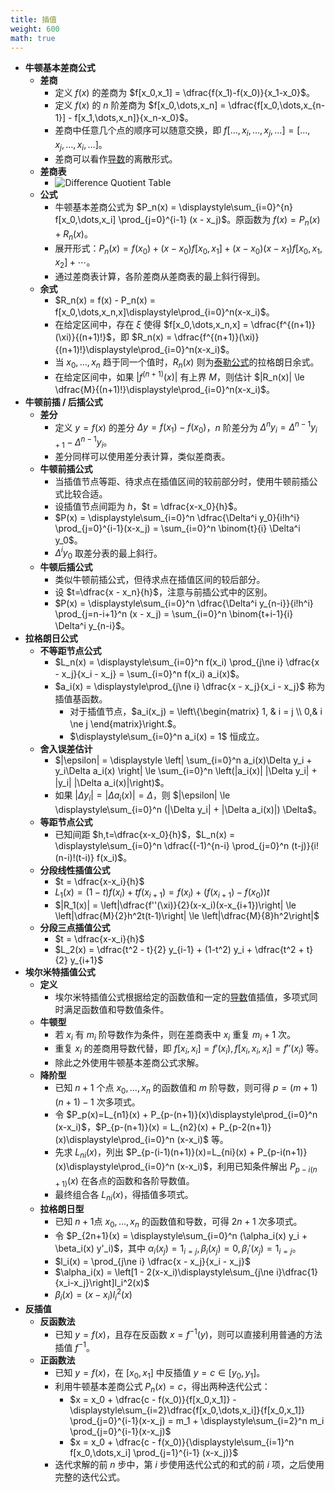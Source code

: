 ```yaml
---
title: 插值
weight: 600
math: true
---
```


- **牛顿基本差商公式**
    - **差商**
        - 定义 $f(x)$ 的差商为 $f[x_0,x_1] = \dfrac{f(x_1)-f(x_0)}{x_1-x_0}$。
        - 定义 $f(x)$ 的 $n$ 阶差商为 $f[x_0,\dots,x_n] = \dfrac{f[x_0,\dots,x_{n-1}] - f[x_1,\dots,x_n]}{x_n-x_0}$。
        - 差商中任意几个点的顺序可以随意交换，即 $f[\dots,x_i,\dots,x_j,\dots] = [\dots,x_j,\dots,x_i,\dots]$。
        - 差商可以看作[导数](/docs/mathematics/calculus/derivative)的离散形式。
    - **差商表**
        - ![Difference Quotient Table](/images/by-name/interpolation/difference-quotient-table.png)
    - **公式**
        - 牛顿基本差商公式为 $P_n(x) = \displaystyle\sum_{i=0}^{n} f[x_0,\dots,x_i] \prod_{j=0}^{i-1} (x - x_j)$。原函数为 $f(x) = P_n(x) + R_n(x)$。
        - 展开形式：$P_n(x) = f(x_0) + (x - x_0)f[x_0,x_1] + (x - x_0)(x - x_1)f[x_0,x_1,x_2] + \cdots$。
        - 通过差商表计算，各阶差商从差商表的最上斜行得到。
    - **余式**
        - $R_n(x) = f(x) - P_n(x) = f[x_0,\dots,x_n,x]\displaystyle\prod_{i=0}^n(x-x_i)$。
        - 在给定区间中，存在 $\xi$ 使得 $f[x_0,\dots,x_n,x] = \dfrac{f^{(n+1)}(\xi)}{(n+1)!}$，即 $R_n(x) = \dfrac{f^{(n+1)}(\xi)}{(n+1)!}\displaystyle\prod_{i=0}^n(x-x_i)$。
        - 当 $x_0,\dots,x_n$ 趋于同一个值时，$R_n(x)$ 则为[泰勒公式](/docs/mathematics/calculus/taylor-formula)的拉格朗日余式。
        - 在给定区间中，如果 $|f^{(n+1)}(x)|$ 有上界 $M$，则估计 $|R_n(x)| \le \dfrac{M}{(n+1)!}\displaystyle\prod_{i=0}^n(x-x_i)$。
- **牛顿前插 / 后插公式**
    - **差分**
        - 定义 $y=f(x)$ 的差分 $\Delta y=f(x_1)-f(x_0)$，$n$ 阶差分为 $\Delta^{n}y_i = \Delta^{n-1} y_{i+1} - \Delta^{n-1}y_i$。
        - 差分同样可以使用差分表计算，类似差商表。
    - **牛顿前插公式**
        - 当插值节点等距、待求点在插值区间的较前部分时，使用牛顿前插公式比较合适。
        - 设插值节点间距为 $h$，$t = \dfrac{x-x_0}{h}$。
        - $P(x) = \displaystyle\sum_{i=0}^n \dfrac{\Delta^i y_0}{i!h^i} \prod_{j=0}^{i-1}(x-x_j) = \sum_{i=0}^n \binom{t}{i} \Delta^i y_0$。
        - $\Delta^i y_0$ 取差分表的最上斜行。
    - **牛顿后插公式**
        - 类似牛顿前插公式，但待求点在插值区间的较后部分。
        - 设 $t=\dfrac{x - x_n}{h}$，注意与前插公式中的区别。
        - $P(x) = \displaystyle\sum_{i=0}^n \dfrac{\Delta^i y_{n-i}}{i!h^i} \prod_{j=n-i+1}^n (x - x_j) =  \sum_{i=0}^n \binom{t+i-1}{i} \Delta^i y_{n-i}$。
- **拉格朗日公式**
    - **不等距节点公式**
        - $L_n(x) = \displaystyle\sum_{i=0}^n f(x_i) \prod_{j\ne i} \dfrac{x - x_j}{x_i - x_j} = \sum_{i=0}^n f(x_i) a_i(x)$。
        - $a_i(x) = \displaystyle\prod_{j\ne i} \dfrac{x - x_j}{x_i - x_j}$ 称为插值基函数。
            - 对于插值节点，$a_i(x_j) = \left\{\begin{matrix} 1, & i = j \\ 0,& i \ne j \end{matrix}\right.$。
            - $\displaystyle\sum_{i=0}^n a_i(x) = 1$ 恒成立。
    - **舍入误差估计**
        - $|\epsilon| = \displaystyle \left| \sum_{i=0}^n a_i(x)\Delta y_i + y_i\Delta a_i(x) \right| \le \sum_{i=0}^n \left(|a_i(x)| |\Delta y_i| + |y_i| |\Delta a_i(x)|\right)$。
        - 如果 $|\Delta y_i| = |\Delta a_i(x)| = \Delta$，则 $|\epsilon| \le \displaystyle\sum_{i=0}^n (|\Delta y_i| + |\Delta a_i(x)|) \Delta$。
    - **等距节点公式**
        - 已知间距 $h,t=\dfrac{x-x_0}{h}$，$L_n(x) = \displaystyle\sum_{i=0}^n \dfrac{(-1)^{n-i} \prod_{j=0}^n (t-j)}{i!(n-i)!(t-i)} f(x_i)$。
    - **分段线性插值公式**
        - $t = \dfrac{x-x_i}{h}$
        - $L_1(x) = (1-t)f(x_i) + tf(x_{i+1}) = f(x_i) + (f(x_{i+1}) - f(x_0)) t$
        - $|R_1(x)| = \left|\dfrac{f''(\xi)}{2}(x-x_i)(x-x_{i+1})\right| \le \left|\dfrac{M}{2}h^2t(t-1)\right| \le \left|\dfrac{M}{8}h^2\right|$
    - **分段三点插值公式**
        - $t = \dfrac{x-x_i}{h}$
        - $L_2(x) = \dfrac{t^2 - t}{2} y_{i-1} + (1-t^2) y_i + \dfrac{t^2 + t}{2} y_{i+1}$
- **埃尔米特插值公式**
    - **定义**
        - 埃尔米特插值公式根据给定的函数值和一定的[导数](/docs/mathematics/calculus/derivative)值插值，多项式同时满足函数值和导数值条件。
    - **牛顿型**
        - 若 $x_i$ 有 $m_i$ 阶导数作为条件，则在差商表中 $x_i$ 重复 $m_i+1$ 次。
        - 重复 $x_i$ 的差商用导数代替，即 $f[x_i,x_i] = f'(x_i),f[x_i,x_i,x_i]=f''(x_i)$ 等。
        - 除此之外使用牛顿基本差商公式求解。
    - **降阶型**
        - 已知 $n+1$ 个点 $x_0,\dots,x_n$ 的函数值和 $m$ 阶导数，则可得 $p=(m+1)(n+1)-1$ 次多项式。
        - 令 $P_p(x)=L_{n1}(x) + P_{p-(n+1)}(x)\displaystyle\prod_{i=0}^n (x-x_i)$，$P_{p-(n+1)}(x) = L_{n2}(x) + P_{p-2(n+1)}(x)\displaystyle\prod_{i=0}^n (x-x_i)$ 等。
        - 先求 $L_{ni}(x)$，列出 $P_{p-(i-1)(n+1)}(x)=L_{ni}(x) + P_{p-i(n+1)}(x)\displaystyle\prod_{i=0}^n (x-x_i)$，利用已知条件解出 $P_{p-i(n+1)}(x)$ 在各点的函数和各阶导数值。
        - 最终组合各 $L_{ni}(x)$，得插值多项式。
    - **拉格朗日型**
        - 已知 $n+1$点 $x_0,\dots,x_n$ 的函数值和导数，可得 $2n+1$ 次多项式。
        - 令 $P_{2n+1}(x) = \displaystyle\sum_{i=0}^n (\alpha_i(x) y_i + \beta_i(x) y'_i)$，其中 $\alpha_i(x_j) = 1_{i=j},\beta_i(x_j)=0,\beta_i'(x_j)=1_{i=j}$。
        - $l_i(x) = \prod_{j\ne i} \dfrac{x - x_j}{x_i - x_j}$
        - $\alpha_i(x) = \left[1 - 2(x-x_i)\displaystyle\sum_{j\ne i}\dfrac{1}{x_i-x_j}\right]l_i^2(x)$
        - $\beta_i(x) = (x - x_i)l_i^2(x)$
- **反插值**
    - **反函数法**
        - 已知 $y=f(x)$，且存在反函数 $x=f^{-1}(y)$，则可以直接利用普通的方法插值 $f^{-1}$。
    - **正函数法**
        - 已知 $y=f(x)$，在 $[x_0,x_1]$ 中反插值 $y=c \in [y_0,y_1]$。
        - 利用牛顿基本差商公式 $P_n(x)=c$，得出两种迭代公式：
            - $x = x_0 + \dfrac{c - f(x_0)}{f[x_0,x_1]} - \displaystyle\sum_{i=2}\dfrac{f[x_0,\dots,x_i]}{f[x_0,x_1]} \prod_{j=0}^{i-1}(x-x_j) = m_1 + \displaystyle\sum_{i=2}^n m_i \prod_{j=0}^{i-1}(x-x_j)$
            - $x = x_0 + \dfrac{c - f(x_0)}{\displaystyle\sum_{i=1}^n f[x_0,\dots,x_i] \prod_{j=1}^{i-1} (x-x_j)}$
        - 迭代求解的前 $n$ 步中，第 $i$ 步使用迭代公式的和式的前 $i$ 项，之后使用完整的迭代公式。
